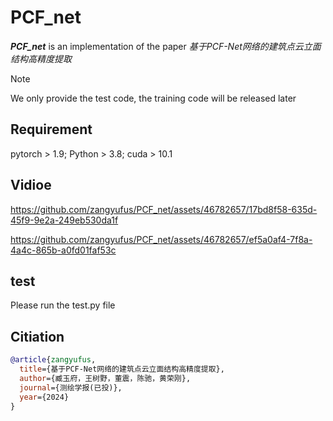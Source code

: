 # PCF_net
**_PCF_net_** is an implementation of the paper _基于PCF-Net网络的建筑点云立面结构高精度提取_

> [!NOTE]
> We only provide the test code, the training code will be released later

## Requirement
pytorch > 1.9; Python > 3.8; cuda > 10.1

## Vidioe

https://github.com/zangyufus/PCF_net/assets/46782657/17bd8f58-635d-45f9-9e2a-249eb530da1f

https://github.com/zangyufus/PCF_net/assets/46782657/ef5a0af4-7f8a-4a4c-865b-a0fd01faf53c

## test
Please run the test.py file

## Citiation
```bibtex
@article{zangyufus,
  title={基于PCF-Net网络的建筑点云立面结构高精度提取},
  author={臧玉府，王树野，董震，陈驰，黄荣刚},
  journal={测绘学报(已投)},
  year={2024}
}
